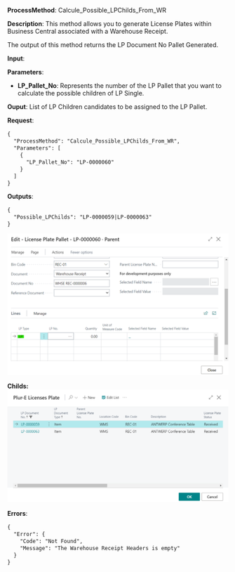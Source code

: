 **ProcessMethod**: Calcule_Possible_LPChilds_From_WR

**Description**:
This method allows you to generate License Plates within Business Central associated with a Warehouse Receipt.

The output of this method returns the LP Document No Pallet Generated.

**Input**:

**Parameters**: 
-	**LP_Pallet_No**: Represents the number of the LP Pallet that you want to calculate the possible children of LP Single.

**Ouput**: List of LP Children candidates to be assigned to the LP Pallet.


**Request**:

```
{
  "ProcessMethod": "Calcule_Possible_LPChilds_From_WR",
  "Parameters": [
    {
      "LP_Pallet_No": "LP-0000060"
    }
  ]
}
```


**Outputs**:


```
{
  "Possible_LPChilds": "LP-0000059|LP-0000063"
}
```
![image.png](/.attachments/image-16a6bf67-670d-458c-a671-0ae2bfbd7436.png)

**Childs:**
![image.png](/.attachments/image-b70efa85-5a5f-4412-8c1b-3919e5b71657.png)
 

**Errors**:

```
{
  "Error": {
    "Code": "Not Found",
    "Message": "The Warehouse Receipt Headers is empty"
  }
}


```



